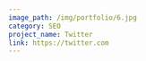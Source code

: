 ```yaml
---
image_path: /img/portfolio/6.jpg
category: SEO
project_name: Twitter
link: https://twitter.com
---
```

